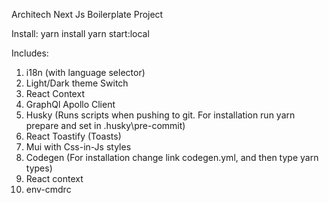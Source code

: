 Architech Next Js Boilerplate Project

Install:
yarn install
yarn start:local

Includes:

1. i18n (with language selector)
2. Light/Dark theme Switch
3. React Context
4. GraphQl Apollo Client
5. Husky (Runs scripts when pushing to git. For installation run yarn prepare and set in .husky\pre-commit)
6. React Toastify (Toasts)
7. Mui with Css-in-Js styles
8. Codegen (For installation change link codegen.yml, and then type yarn types)
9. React context
10. env-cmdrc
